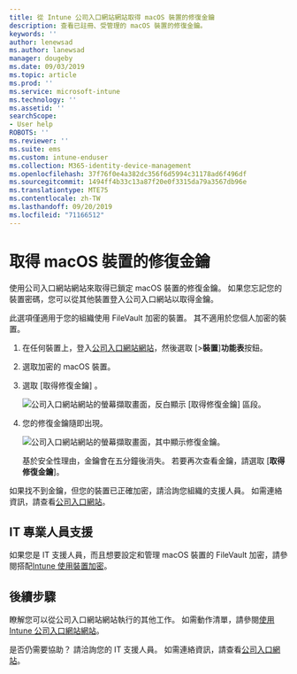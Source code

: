 ```yaml
---
title: 從 Intune 公司入口網站網站取得 macOS 裝置的修復金鑰
description: 查看已註冊、受管理的 macOS 裝置的修復金鑰。
keywords: ''
author: lenewsad
ms.author: lanewsad
manager: dougeby
ms.date: 09/03/2019
ms.topic: article
ms.prod: ''
ms.service: microsoft-intune
ms.technology: ''
ms.assetid: ''
searchScope:
- User help
ROBOTS: ''
ms.reviewer: ''
ms.suite: ems
ms.custom: intune-enduser
ms.collection: M365-identity-device-management
ms.openlocfilehash: 37f76f0e4a382dc356f6d5994c31178ad6f496df
ms.sourcegitcommit: 1494ff4b33c13a87f20e0f3315da79a3567db96e
ms.translationtype: MTE75
ms.contentlocale: zh-TW
ms.lasthandoff: 09/20/2019
ms.locfileid: "71166512"
---
```

# <a name="get-a-recovery-key-for-a-macos-device"></a>取得 macOS 裝置的修復金鑰

使用公司入口網站網站來取得已鎖定 macOS 裝置的修復金鑰。 如果您忘記您的裝置密碼，您可以從其他裝置登入公司入口網站以取得金鑰。  

此選項僅適用于您的組織使用 FileVault 加密的裝置。 其不適用於您個人加密的裝置。

1. 在任何裝置上，登入[公司入口網站網站](https://portal.manage.microsoft.com)，然後選取 [>**裝置**]**功能表**按鈕。  
2. 選取加密的 macOS 裝置。  
3. 選取 [取得修復金鑰]  。  

    ![公司入口網站網站的螢幕擷取畫面，反白顯示 [取得修復金鑰] 區段。](./media/1907-recovery2-cpweb-intune.PNG)  

4. 您的修復金鑰隨即出現。

    ![公司入口網站網站的螢幕擷取畫面，其中顯示修復金鑰。](./media/1907-recovery-cpweb-intune.PNG)  

    基於安全性理由，金鑰會在五分鐘後消失。 若要再次查看金鑰，請選取 [**取得修復金鑰**]。

如果找不到金鑰，但您的裝置已正確加密，請洽詢您組織的支援人員。 如需連絡資訊，請查看[公司入口網站](https://go.microsoft.com/fwlink/?linkid=2010980)。  

## <a name="it-pro-support"></a>IT 專業人員支援

如果您是 IT 支援人員，而且想要設定和管理 macOS 裝置的 FileVault 加密，請參閱搭配[Intune 使用裝置加密](https://docs.microsoft.com/intune/encrypt-devices.md)。

## <a name="next-steps"></a>後續步驟

瞭解您可以從公司入口網站網站執行的其他工作。 如需動作清單，請參閱[使用 Intune 公司入口網站網站](using-the-intune-company-portal-website.md)。  

是否仍需要協助？ 請洽詢您的 IT 支援人員。 如需連絡資訊，請查看[公司入口網站](https://go.microsoft.com/fwlink/?linkid=2010980)。  
